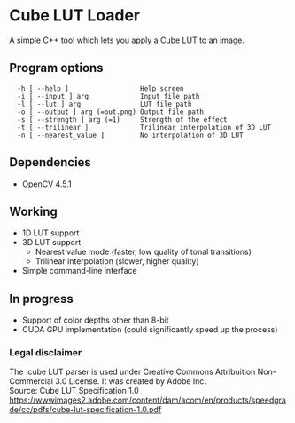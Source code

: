# Cube LUT Loader
A simple C++ tool which lets you apply a Cube LUT to an image.

## Program options
```
  -h [ --help ]                  Help screen
  -i [ --input ] arg             Input file path
  -l [ --lut ] arg               LUT file path
  -o [ --output ] arg (=out.png) Output file path
  -s [ --strength ] arg (=1)     Strength of the effect
  -t [ --trilinear ]             Trilinear interpolation of 3D LUT
  -n [ --nearest_value ]         No interpolation of 3D LUT
```

## Dependencies
- OpenCV 4.5.1

## Working
- 1D LUT support
- 3D LUT support
    - Nearest value mode (faster, low quality of tonal transitions)
    - Trilinear interpolation (slower, higher quality)
- Simple command-line interface

## In progress
- Support of color depths other than 8-bit
- CUDA GPU implementation (could significantly speed up the process)

### Legal disclaimer
The .cube LUT parser is used under Creative Commons Attribuition Non-Commercial 3.0 License.
It was created by Adobe Inc.  
Source: Cube LUT Specification 1.0  
https://wwwimages2.adobe.com/content/dam/acom/en/products/speedgrade/cc/pdfs/cube-lut-specification-1.0.pdf
